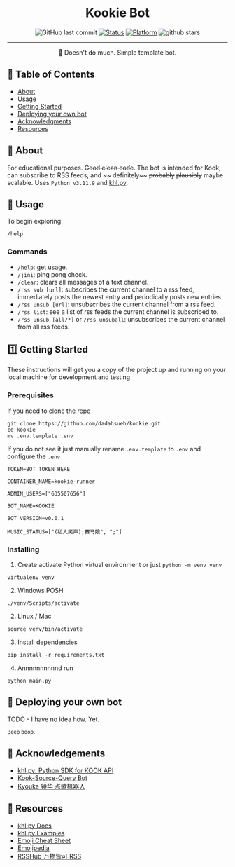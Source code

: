 <h1 align="center">Kookie Bot</h1>

<div align="center">

![GitHub last commit](https://img.shields.io/github/last-commit/dadahsueh/kookie?logo=github&style=for-the-badge)
[![Status](https://img.shields.io/badge/status-active-success.svg?style=for-the-badge)](https://github.com/dadahsueh/kookie)
[![Platform](https://img.shields.io/badge/platform-kook-green?style=for-the-badge)](https://github.com/dadahsueh/kookie)
![github stars](https://img.shields.io/github/stars/dadahsueh/kookie?style=for-the-badge)

</div>

---

<p align="center"> 🤖 Doesn't do much. Simple template bot.
    <br> 
</p>

## 📝 Table of Contents

- [About](#about)
- [Usage](#usage)
- [Getting Started](#getting_started)
- [Deploying your own bot](#deployment)
- [Acknowledgments](#acknowledgement)
- [Resources](#resources)

## 🧐 About <a name = "about"></a>

For educational purposes. ~~Good clean code~~. The bot is intended for Kook, can subscribe to RSS feeds, and ~~
definitely~~ ~~probably~~ ~~plausibly~~ maybe scalable. Uses `Python v3.11.9`
and [khl.py](https://github.com/TWT233/khl.py).

## 🎈 Usage <a name = "usage"></a>

To begin exploring:

```
/help
```

### Commands

- `/help`: get usage.
- `/jini`: ping pong check.
- `/clear`: clears all messages of a text channel.
- `/rss sub [url]`: subscribes the current channel to a rss feed, immediately posts the newest entry and periodically
  posts new entries.
- `/rss unsub [url]`: unsubscribes the current channel from a rss feed.
- `/rss list`: see a list of rss feeds the current channel is subscribed to.
- `/rss unsub [all/*]` or `/rss unsuball`: unsubscribes the current channel from all rss feeds.

## 1️⃣ Getting Started <a name = "getting_started"></a>

These instructions will get you a copy of the project up and running on your local machine for development and testing

### Prerequisites

If you need to clone the repo

```
git clone https://github.com/dadahsueh/kookie.git
cd kookie
mv .env.template .env
```

If you do not see it just manually rename `.env.template` to `.env` and configure the `.env`

```
TOKEN=BOT_TOKEN_HERE

CONTAINER_NAME=kookie-runner

ADMIN_USERS=["635507656"]

BOT_NAME=KOOKIE

BOT_VERSION=v0.0.1

MUSIC_STATUS=["(私人笑声);赛马娘", ";"]
```

### Installing

1. Create activate Python virtual environment or just `python -m venv venv`

```
virtualenv venv
```

2. Windows POSH

```
./venv/Scripts/activate
```

2. Linux / Mac

```
source venv/bin/activate
```

3. Install dependencies

```
pip install -r requirements.txt
```

4. Annnnnnnnnnd run

```
python main.py
```

## 🚀 Deploying your own bot <a name = "deployment"></a>

TODO - I have no idea how. Yet.

<sup>Beep boop.</sup>

## 🎉 Acknowledgements <a name = "acknowledgement"></a>

- [khl.py: Python SDK for KOOK API](https://github.com/TWT233/khl.py)
- [Kook-Source-Query Bot](https://github.com/NyaaaDoge/kook-source-query)
- [Kyouka 镜华 点歌机器人](https://github.com/shuyangzhang/Kyouka/)

## 💭 Resources <a name = "resources"></a>

- [khl.py Docs](https://khl-py.eu.org/)
- [khl.py Examples](https://github.com/TWT233/khl.py/blob/main/example/README.md)
- [Emoji Cheat Sheet](https://www.webfx.com/tools/emoji-cheat-sheet/)
- [Emojipedia](https://emojipedia.org/)
- [RSSHub 万物皆可 RSS](https://docs.rsshub.app/zh/)
